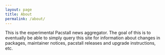 ```yaml
---
layout: page
title: About
permalink: /about/
---
```


This is the experimental Pacstall news aggregator. The goal of this is to eventually be able to simply query this site for information about changes in packages, maintainer notices, pacstall releases and upgrade instructions, etc.
